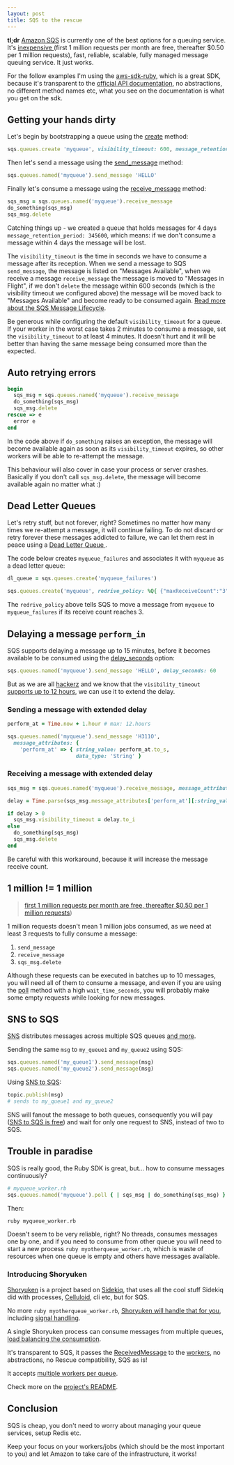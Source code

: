 ```yaml
---
layout: post
title: SQS to the rescue
---
```


**tl;dr** [Amazon SQS](https://aws.amazon.com/sqs/) is currently one of the best options for a queuing service. It's [inexpensive
](https://aws.amazon.com/sqs/pricing/) (first 1 million requests per month are free, thereafter $0.50 per 1 million requests), fast, reliable, scalable, fully managed message queuing service.  It just works.


For the follow examples I'm using the [aws-sdk-ruby](https://github.com/aws/aws-sdk-ruby), which is a great SDK, because it's transparent to the [official API documentation](http://docs.aws.amazon.com/AWSSimpleQueueService/latest/SQSDeveloperGuide/Welcome.html), no abstractions, no different method names etc, what you see on the documentation is what you get on the sdk.

## Getting your hands dirty

Let's begin by bootstrapping a queue using the [create](http://docs.aws.amazon.com/AWSRubySDK/latest/AWS/SQS/QueueCollection.html#create-instance_method) method:

```ruby
sqs.queues.create 'myqueue', visibility_timeout: 600, message_retention_period: 345600
```

Then let's send a message using the [send_message](http://docs.aws.amazon.com/AWSRubySDK/latest/AWS/SQS/Queue.html#send_message-instance_method) method:

```ruby
sqs.queues.named('myqueue').send_message 'HELLO'
```

Finally let's consume a message using the [receive_message](http://docs.aws.amazon.com/AWSRubySDK/latest/AWS/SQS/Queue.html#receive_message-instance_method) method:

```ruby
sqs_msg = sqs.queues.named('myqueue').receive_message
do_something(sqs_msg)
sqs_msg.delete
```

Catching things up - we created a queue that holds messages for 4 days `message_retention_period: 345600`, which means: if we don't consume a message within 4 days the message will be lost.

The `visibility_timeout` is the time in seconds we have to consume a message after its reception. When we send a message to SQS `send_message`, the message is listed on "Messages Available", when we receive a message `receive_message` the message is moved to "Messages in Flight", if we don't `delete` the message within 600 seconds (which is the visibility timeout we configured above) the message will be moved back to "Messages Available" and become ready to be consumed again. [Read more about the SQS Message Lifecycle](https://aws.amazon.com/sqs/details/#Amazon_SQS_Message_Lifecycle).

Be generous while configuring the default `visibility_timeout` for a queue. If your worker in the worst case takes 2 minutes to consume a message, set the `visibility_timeout` to at least 4 minutes. It doesn't hurt and it will be better than having the same message being consumed more than the expected.

## Auto retrying errors

```ruby
begin
  sqs_msg = sqs.queues.named('myqueue').receive_message
  do_something(sqs_msg)
  sqs_msg.delete
rescue => e
  error e
end
```

In the code above if `do_something` raises an exception, the message will become available again as soon as its `visibility_timeout` expires, so other workers will be able to re-attempt the message.

This behaviour will also cover in case your process or server crashes. Basically if you don't call `sqs_msg.delete`, the message will become available again no matter what :)

## Dead Letter Queues

Let's retry stuff, but not forever, right? Sometimes no matter how many times we re-attempt a message, it will continue failing. To do not discard or retry forever these messages addicted to failure, we can let them rest in peace using a [Dead Letter Queue
](http://docs.aws.amazon.com/AWSSimpleQueueService/latest/SQSDeveloperGuide/SQSDeadLetterQueue.html).

The code below creates `myqueue_failures` and associates it with `myqueue` as a dead letter queue:

```ruby
dl_queue = sqs.queues.create('myqueue_failures')

sqs.queues.create('myqueue', redrive_policy: %Q{ {"maxReceiveCount":"3", "deadLetterTargetArn":"#{dl_queue.arn}"}" })
```

The `redrive_policy` above tells SQS to move a message from `myqueue` to `myqueue_failures` if its receive count reaches 3.


## Delaying a message `perform_in`

SQS supports delaying a message up to 15 minutes, before it becomes available to be consumed using the  [delay_seconds](http://docs.aws.amazon.com/AWSRubySDK/latest/AWS/SQS/Queue.html#send_message-instance_method) option:

```ruby
sqs.queues.named('myqueue').send_message 'HELLO', delay_seconds: 60
```

But as we are all [hackerz](http://www.imdb.com/title/tt0113243/) and we know that the `visibility_timeout` [supports up to 12 hours](http://docs.aws.amazon.com/AWSSimpleQueueService/latest/APIReference/API_ChangeMessageVisibility.html), we can use it to extend the delay.

### Sending a message with extended delay

```ruby
perform_at = Time.now + 1.hour # max: 12.hours

sqs.queues.named('myqueue').send_message 'H311O', 
  message_attributes: { 
    'perform_at' => { string_value: perform_at.to_s, 
                      data_type: 'String' }
```

### Receiving a message with extended delay

```ruby
sqs_msg = sqs.queues.named('myqueue').receive_message, message_attribute_names: ['perform_at']

delay = Time.parse(sqs_msg.message_attributes['perform_at'][:string_value]) - Time.now

if delay > 0
  sqs_msg.visibility_timeout = delay.to_i
else
  do_something(sqs_msg)
  sqs_msg.delete
end
```

Be careful with this workaround, because it will increase the message receive count.

## 1 million != 1 million

> [first 1 million requests per month are free, thereafter $0.50 per 1 million requests](https://aws.amazon.com/sqs/pricing/))

1 million requests doesn't mean 1 million jobs consumed, as we need at least 3 requests to fully consume a message:

1. `send_message`
2. `receive_message`
3. `sqs_msg.delete`

Although these requests can be executed in batches up to 10 messages, you will need all of them to consume a message, and even if you are using the [poll](http://docs.aws.amazon.com/AWSRubySDK/latest/AWS/SQS/Queue.html#poll-instance_method) method with a high `wait_time_seconds`, you will probably make some empty requests while looking for new messages. 

## SNS to SQS

[SNS](https://aws.amazon.com/sns/) distributes messages across multiple SQS queues [and more](http://docs.aws.amazon.com/sns/latest/dg/SNS_Scenarios.html).

Sending the same `msg` to `my_queue1` and `my_queue2` using SQS:

```ruby
sqs.queues.named('my_queue1').send_message(msg)
sqs.queues.named('my_queue2').send_message(msg)
```

Using [SNS to SQS](http://docs.aws.amazon.com/sns/latest/dg/SendMessageToSQS.html):

```ruby
topic.publish(msg)
# sends to my_queue1 and my_queue2
```

SNS will fanout the message to both queues, consequently you will pay ([SNS to SQS is free](https://aws.amazon.com/sns/pricing/)) and wait for only one request to SNS, instead of two to SQS.

## Trouble in paradise

SQS is really good, the Ruby SDK is great, but… how to consume messages continuously?

```ruby
# myqueue_worker.rb
sqs.queues.named('myqueue').poll { | sqs_msg | do_something(sqs_msg) }
```

Then:

```bash
ruby myqueue_worker.rb
```

Doesn't seem to be very reliable, right? No threads, consumes messages one by one, and if you need to consume from other queue you will need to start a new process `ruby myotherqueue_worker.rb`, which is waste of resources when one queue is empty and others have messages available.

### Introducing Shoryuken

[Shoryuken](https://github.com/phstc/shoryuken) is a project based on [Sidekiq](https://github.com/mperham/sidekiq), that uses all the cool stuff Sidekiq did with processes, [Celluloid](https://github.com/celluloid/celluloid), cli etc, but for SQS.

No more `ruby myotherqueue_worker.rb`, [Shoryuken will handle that for you](https://github.com/phstc/shoryuken#start-shoryuken), including [signal handling](https://github.com/phstc/shoryuken/wiki/Signals).

A single Shoryuken process can consume messages from multiple queues, [load balancing the consumption](https://github.com/phstc/shoryuken#load-balancing). 

It's transparent to SQS, it passes the [ReceivedMessage](docs.aws.amazon.com/AWSRubySDK/latest/AWS/SQS/ReceivedMessage.html) to the [workers](https://github.com/phstc/shoryuken#worker-class), no abstractions, no Rescue compatibility, SQS as is!

It accepts [multiple workers per queue](https://github.com/phstc/shoryuken/wiki/Sending-a-message#multiple-workers-for-the-same-queue).

Check more on the [project's README](https://github.com/phstc/shoryuken).

## Conclusion

SQS is cheap, you don't need to worry about managing your queue services, setup Redis etc. 

Keep your focus on your workers/jobs (which should be the most important to you) and let Amazon to take care of the infrastructure, it works!